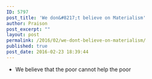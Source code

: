 ```yaml
---
ID: 5797
post_title: 'We don&#8217;t believe on Materialism'
author: Praison
post_excerpt: ""
layout: post
permalink: /2016/02/we-dont-believe-on-materialism/
published: true
post_date: 2016-02-23 18:39:44
---
```

<ul>
	<li>We believe that the poor cannot help the poor</li>
</ul>